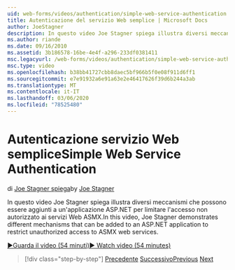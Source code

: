 ```yaml
---
uid: web-forms/videos/authentication/simple-web-service-authentication
title: Autenticazione del servizio Web semplice | Microsoft Docs
author: JoeStagner
description: In questo video Joe Stagner spiega illustra diversi meccanismi che possono essere aggiunti a un'applicazione ASP.NET per limitare l'accesso non autorizzato ai servizi Web ASMX...
ms.author: riande
ms.date: 09/16/2010
ms.assetid: 3b186578-16be-4e4f-a296-233df0381411
msc.legacyurl: /web-forms/videos/authentication/simple-web-service-authentication
msc.type: video
ms.openlocfilehash: b38bb41727cbb8daec5bf966b5f0e08f911d6ff1
ms.sourcegitcommit: e7e91932a6e91a63e2e46417626f39d6b244a3ab
ms.translationtype: MT
ms.contentlocale: it-IT
ms.lasthandoff: 03/06/2020
ms.locfileid: "78525480"
---
```

# <a name="simple-web-service-authentication"></a><span data-ttu-id="3e4a7-103">Autenticazione servizio Web semplice</span><span class="sxs-lookup"><span data-stu-id="3e4a7-103">Simple Web Service Authentication</span></span>

<span data-ttu-id="3e4a7-104">di [Joe Stagner spiega](https://github.com/JoeStagner)</span><span class="sxs-lookup"><span data-stu-id="3e4a7-104">by [Joe Stagner](https://github.com/JoeStagner)</span></span>

<span data-ttu-id="3e4a7-105">In questo video Joe Stagner spiega illustra diversi meccanismi che possono essere aggiunti a un'applicazione ASP.NET per limitare l'accesso non autorizzato ai servizi Web ASMX.</span><span class="sxs-lookup"><span data-stu-id="3e4a7-105">In this video, Joe Stagner demonstrates different mechanisms that can be added to an ASP.NET application to restrict unauthorized access to ASMX web services.</span></span>

[<span data-ttu-id="3e4a7-106">&#9654;Guarda il video (54 minuti)</span><span class="sxs-lookup"><span data-stu-id="3e4a7-106">&#9654; Watch video (54 minutes)</span></span>](https://channel9.msdn.com/Blogs/ASP-NET-Site-Videos/simple-web-service-authentication)

> [!div class="step-by-step"]
> <span data-ttu-id="3e4a7-107">[Precedente](implement-the-registration-verification-pattern.md)
> [Successivo](creating-inactive-users.md)</span><span class="sxs-lookup"><span data-stu-id="3e4a7-107">[Previous](implement-the-registration-verification-pattern.md)
[Next](creating-inactive-users.md)</span></span>
